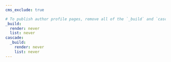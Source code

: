 ```yaml
---
cms_exclude: true

# To publish author profile pages, remove all of the `_build` and `cascade` settings below.
_build:
  render: never
  list: never
cascade:
  _build:
    render: never
    list: never
---
```


